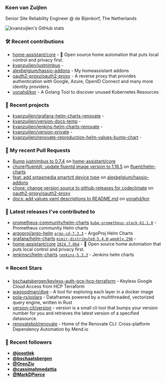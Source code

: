 ### Koen van Zuijlen

Senior Site Reliability Engineer @ de Bijenkorf, The Netherlands

![kvanzuijlen's GitHub stats](https://github-readme-stats.vercel.app/api?username=kvanzuijlen&show=reviews,discussions_started,discussions_answered,prs_merged,prs_merged_percentage&show_icons=true&theme=dark&cache_seconds=86400)

### 🛠️ Recent contributions

- [home-assistant/core](https://github.com/home-assistant/core) - :house_with_garden: Open source home automation that puts local control and privacy first.
- [kvanzuijlen/justnimbus](https://github.com/kvanzuijlen/justnimbus) - 
- [alexbelgium/hassio-addons](https://github.com/alexbelgium/hassio-addons) - My homeassistant addons
- [oauth2-proxy/oauth2-proxy](https://github.com/oauth2-proxy/oauth2-proxy) - A reverse proxy that provides authentication with Google, Azure, OpenID Connect and many more identity providers.
- [yonahd/kor](https://github.com/yonahd/kor) - A Golang Tool to discover unused Kubernetes Resources 

### 🌱 Recent projects

- [kvanzuijlen/grafana-helm-charts-renovate](https://github.com/kvanzuijlen/grafana-helm-charts-renovate) - 
- [kvanzuijlen/version-docs-temp](https://github.com/kvanzuijlen/version-docs-temp) - 
- [kvanzuijlen/jenkins-helm-charts-renovate](https://github.com/kvanzuijlen/jenkins-helm-charts-renovate) - 
- [kvanzuijlen/version-private](https://github.com/kvanzuijlen/version-private) - 
- [kvanzuijlen/renovate-reproduction-helm-values-bump-chart](https://github.com/kvanzuijlen/renovate-reproduction-helm-values-bump-chart) - 

### 🚧 My recent Pull Requests

- [Bump justnimbus to 0.7.4](https://github.com/home-assistant/core/pull/120355) on [home-assistant/core](https://github.com/home-assistant/core)
- [chore(fluentd): update fluentd image version to 1.16.5](https://github.com/fluent/helm-charts/pull/518) on [fluent/helm-charts](https://github.com/fluent/helm-charts)
- [feat: add sntasmedia smartctl device type](https://github.com/alexbelgium/hassio-addons/pull/1428) on [alexbelgium/hassio-addons](https://github.com/alexbelgium/hassio-addons)
- [chore: change version source to github-releases for codeclimate](https://github.com/oauth2-proxy/oauth2-proxy/pull/2665) on [oauth2-proxy/oauth2-proxy](https://github.com/oauth2-proxy/oauth2-proxy)
- [docs: add values.yaml descriptions to README.md](https://github.com/yonahd/kor/pull/281) on [yonahd/kor](https://github.com/yonahd/kor)

### 🚀 Latest releases I've contributed to

- [prometheus-community/helm-charts](https://github.com/prometheus-community/helm-charts) [`kube-prometheus-stack-61.1.0`](https://github.com/prometheus-community/helm-charts/releases/tag/kube-prometheus-stack-61.1.0) - Prometheus community Helm charts
- [argoproj/argo-helm](https://github.com/argoproj/argo-helm) [`argo-cd-7.3.3`](https://github.com/argoproj/argo-helm/releases/tag/argo-cd-7.3.3) - ArgoProj Helm Charts
- [grafana/helm-charts](https://github.com/grafana/helm-charts) [`mimir-distributed-5.4.0-weekly.296`](https://github.com/grafana/helm-charts/releases/tag/mimir-distributed-5.4.0-weekly.296) - 
- [home-assistant/core](https://github.com/home-assistant/core) [`2024.7.0b4`](https://github.com/home-assistant/core/releases/tag/2024.7.0b4) - :house_with_garden: Open source home automation that puts local control and privacy first.
- [jenkinsci/helm-charts](https://github.com/jenkinsci/helm-charts) [`jenkins-5.3.3`](https://github.com/jenkinsci/helm-charts/releases/tag/jenkins-5.3.3) - Jenkins helm charts

### ⭐ Recent Stars

- [bschaatsbergen/keyless-auth-gcp-hcp-terraform](https://github.com/bschaatsbergen/keyless-auth-gcp-hcp-terraform) - Keyless Google Cloud Access from HCP Terraform
- [wagoodman/dive](https://github.com/wagoodman/dive) - A tool for exploring each layer in a docker image
- [pola-rs/polars](https://github.com/pola-rs/polars) - Dataframes powered by a multithreaded, vectorized query engine, written in Rust
- [version-cli/version](https://github.com/version-cli/version) - version is a small cli tool that bumps your version number for you and retrieves the latest version of a specified datasource.
- [renovatebot/renovate](https://github.com/renovatebot/renovate) - Home of the Renovate CLI: Cross-platform Dependency Automation by Mend.io

### 👀 Recent followers

- [**@joostlek**](https://github.com/joostlek)
- [**@bschaatsbergen**](https://github.com/bschaatsbergen)
- [**@OrenZiv**](https://github.com/OrenZiv)
- [**@cassimahmedattia**](https://github.com/cassimahmedattia)
- [**@MarkDPierce**](https://github.com/MarkDPierce)
